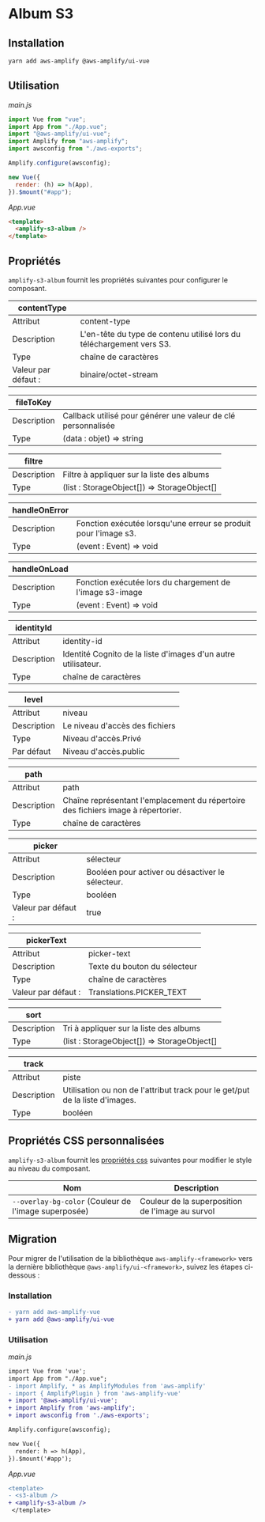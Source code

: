 # Album S3

## Installation

```bash
yarn add aws-amplify @aws-amplify/ui-vue
```

## Utilisation

_main.js_

```js
import Vue from "vue";
import App from "./App.vue";
import "@aws-amplify/ui-vue";
import Amplify from "aws-amplify";
import awsconfig from "./aws-exports";

Amplify.configure(awsconfig);

new Vue({
  render: (h) => h(App),
}).$mount("#app");
```

_App.vue_

```Html
<template>
  <amplify-s3-album />
</template>
```

## Propriétés

`amplify-s3-album` fournit les propriétés suivantes pour configurer le composant.

| contentType         |                                                                      |
| ------------------- | -------------------------------------------------------------------- |
| Attribut            | content-type                                                         |
| Description         | L'en-tête du type de contenu utilisé lors du téléchargement vers S3. |
| Type                | chaîne de caractères                                                 |
| Valeur par défaut : | binaire/octet-stream                                                 |

| fileToKey   |                                                               |
| ----------- | ------------------------------------------------------------- |
| Description | Callback utilisé pour générer une valeur de clé personnalisée |
| Type        | (data : objet) => string                                      |

| filtre      |                                             |
| ----------- | ------------------------------------------- |
| Description | Filtre à appliquer sur la liste des albums  |
| Type        | (list : StorageObject[]) => StorageObject[] |

| handleOnError |                                                                 |
| ------------- | --------------------------------------------------------------- |
| Description   | Fonction exécutée lorsqu'une erreur se produit pour l'image s3. |
| Type          | (event : Event) => void                                         |

| handleOnLoad |                                                          |
| ------------ | -------------------------------------------------------- |
| Description  | Fonction exécutée lors du chargement de l'image s3-image |
| Type         | (event : Event) => void                                  |

| identityId  |                                                               |
| ----------- | ------------------------------------------------------------- |
| Attribut    | identity-id                                                   |
| Description | Identité Cognito de la liste d'images d'un autre utilisateur. |
| Type        | chaîne de caractères                                          |

| level       |                                |
| ----------- | ------------------------------ |
| Attribut    | niveau                         |
| Description | Le niveau d'accès des fichiers |
| Type        | Niveau d'accès.Privé           | Niveau d'accès.Protégé | Niveau d'accès.Public |
| Par défaut  | Niveau d'accès.public          |

| path        |                                                                                   |
| ----------- | --------------------------------------------------------------------------------- |
| Attribut    | path                                                                              |
| Description | Chaîne représentant l'emplacement du répertoire des fichiers image à répertorier. |
| Type        | chaîne de caractères                                                              |

| picker              |                                                  |
| ------------------- | ------------------------------------------------ |
| Attribut            | sélecteur                                        |
| Description         | Booléen pour activer ou désactiver le sélecteur. |
| Type                | booléen                                          |
| Valeur par défaut : | true                                             |

| pickerText          |                              |
| ------------------- | ---------------------------- |
| Attribut            | picker-text                  |
| Description         | Texte du bouton du sélecteur |
| Type                | chaîne de caractères         |
| Valeur par défaut : | Translations.PICKER_TEXT     |

| sort        |                                             |
| ----------- | ------------------------------------------- |
| Description | Tri à appliquer sur la liste des albums     |
| Type        | (list : StorageObject[]) => StorageObject[] |

| track       |                                                                              |
| ----------- | ---------------------------------------------------------------------------- |
| Attribut    | piste                                                                        |
| Description | Utilisation ou non de l'attribut track pour le get/put de la liste d'images. |
| Type        | booléen                                                                      |

## Propriétés CSS personnalisées

`amplify-s3-album` fournit les [propriétés css](https://developer.mozilla.org/en-US/docs/Web/CSS/Using_CSS_custom_properties) suivantes pour modifier le style au niveau du composant.

| Nom                                                  | Description                                      |
| ---------------------------------------------------- | ------------------------------------------------ |
| `--overlay-bg-color` (Couleur de l'image superposée) | Couleur de la superposition de l'image au survol |

## Migration

Pour migrer de l'utilisation de la bibliothèque `aws-amplify-<framework>` vers la dernière bibliothèque `@aws-amplify/ui-<framework>`, suivez les étapes ci-dessous :

### Installation

```diff
- yarn add aws-amplify-vue
+ yarn add @aws-amplify/ui-vue
```

### Utilisation

_main.js_

```diff
import Vue from 'vue';
import App from "./App.vue";
- import Amplify, * as AmplifyModules from 'aws-amplify'
- import { AmplifyPlugin } from 'aws-amplify-vue'
+ import '@aws-amplify/ui-vue';
+ import Amplify from 'aws-amplify';
+ import awsconfig from './aws-exports';

Amplify.configure(awsconfig);

new Vue({
  render: h => h(App),
}).$mount('#app');
```

_App.vue_

```diff
<template>
- <s3-album />
+ <amplify-s3-album />
 </template>
```
